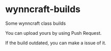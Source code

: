 # wynncraft-builds
Some wynncraft class builds

You can upload yours by using Push Request.

If the build outdated, you can make a issue of it.
